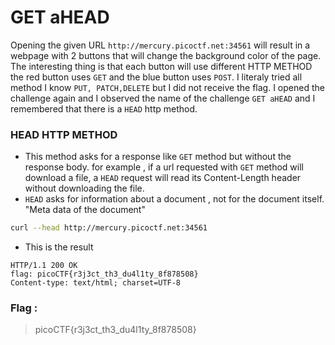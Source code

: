 # GET aHEAD
Opening the given URL `http://mercury.picoctf.net:34561` will result in a webpage with 2 buttons that will change the background color of the page. The interesting thing is that each button will use different HTTP METHOD the red button uses `GET` and the blue button uses
`POST`. I literaly tried all method I know `PUT, PATCH,DELETE` but I did not receive the flag. I opened the challenge again and I observed the name of the challenge `GET aHEAD` and I remembered that there is a `HEAD` http method.
### HEAD HTTP METHOD
- This method asks for a response like `GET` method but without the response body. for example , if a url requested with `GET` method will download a file, a `HEAD` request will read its Content-Length header without downloading the file. 
- `HEAD` asks for information about a document , not for the document itself. "Meta data of the document"
 
```bash
curl --head http://mercury.picoctf.net:34561
```
- This is the result
```
HTTP/1.1 200 OK
flag: picoCTF{r3j3ct_th3_du4l1ty_8f878508}
Content-type: text/html; charset=UTF-8
```

### Flag : 
> picoCTF{r3j3ct_th3_du4l1ty_8f878508}